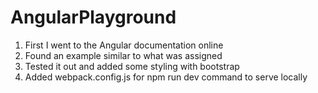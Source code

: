 # AngularPlayground

1. First I went to the Angular documentation online
2. Found an example similar to what was assigned
3. Tested it out and added some styling with bootstrap
4. Added webpack.config.js for npm run dev command to serve locally
